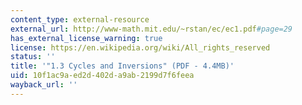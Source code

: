```yaml
---
content_type: external-resource
external_url: http://www-math.mit.edu/~rstan/ec/ec1.pdf#page=29
has_external_license_warning: true
license: https://en.wikipedia.org/wiki/All_rights_reserved
status: ''
title: '"1.3 Cycles and Inversions" (PDF - 4.4MB)'
uid: 10f1ac9a-ed2d-402d-a9ab-2199d7f6feea
wayback_url: ''
---
```

